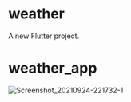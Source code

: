 # weather

A new Flutter project.


# weather_app


![Screenshot_20210924-221732-1](https://user-images.githubusercontent.com/80406227/134742473-7dd02239-70ec-421b-9d95-de012ef05bae.jpg)
